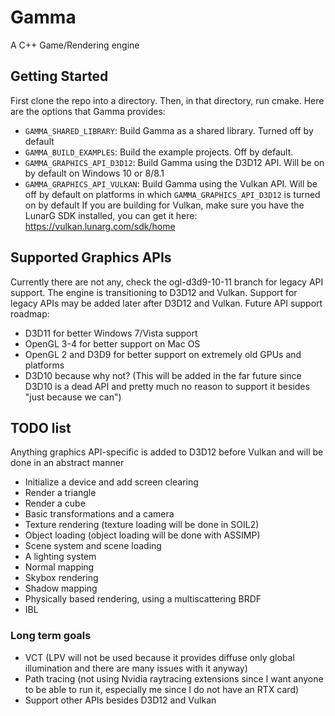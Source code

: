 # Gamma
A C++ Game/Rendering engine
## Getting Started
First clone the repo into a directory. Then, in that directory, run cmake. Here are the options that Gamma provides:
- `GAMMA_SHARED_LIBRARY`: Build Gamma as a shared library. Turned off by default
- `GAMMA_BUILD_EXAMPLES`: Build the example projects. Off by default.
- `GAMMA_GRAPHICS_API_D3D12`: Build Gamma using the D3D12 API. Will be on by default on Windows 10 or 8/8.1
- `GAMMA_GRAPHICS_API_VULKAN`: Build Gamma using the Vulkan API. Will be off by default on platforms in which `GAMMA_GRAPHICS_API_D3D12` is turned on by default
If you are building for Vulkan, make sure you have the LunarG SDK installed, you can get it here: https://vulkan.lunarg.com/sdk/home 
## Supported Graphics APIs
Currently there are not any, check the ogl-d3d9-10-11 branch for legacy API support. The engine is transitioning to D3D12 and Vulkan. Support for legacy APIs may be added later after D3D12 and Vulkan.
Future API support roadmap:
- D3D11 for better Windows 7/Vista support
- OpenGL 3-4 for better support on Mac OS 
- OpenGL 2 and D3D9 for better support on extremely old GPUs and platforms 
- D3D10 because why not? (This will be added in the far future since D3D10 is a dead API and pretty much no reason to support it besides "just because we can")
## TODO list
Anything graphics API-specific is added to D3D12 before Vulkan and will be done in an abstract manner
- Initialize a device and add screen clearing
- Render a triangle
- Render a cube 
- Basic transformations and a camera 
- Texture rendering (texture loading will be done in SOIL2)
- Object loading (object loading will be done with ASSIMP)
- Scene system and scene loading
- A lighting system
- Normal mapping
- Skybox rendering
- Shadow mapping
- Physically based rendering, using a multiscattering BRDF
- IBL
### Long term goals
- VCT (LPV will not be used because it provides diffuse only global illumination and there are many issues with it anyway)
- Path tracing (not using Nvidia raytracing extensions since I want anyone to be able to run it, especially me since I do not have an RTX card)
- Support other APIs besides D3D12 and Vulkan

